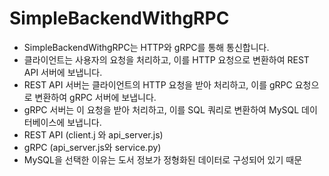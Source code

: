 # SimpleBackendWithgRPC
- SimpleBackendWithgRPC는  HTTP와 gRPC를 통해 통신합니다.
- 클라이언트는 사용자의 요청을 처리하고, 이를 HTTP 요청으로 변환하여 REST API 서버에 보냅니다.
- REST API 서버는 클라이언트의 HTTP 요청을 받아 처리하고, 이를 gRPC 요청으로 변환하여 gRPC 서버에 보냅니다.
- gRPC 서버는 이 요청을 받아 처리하고, 이를 SQL 쿼리로 변환하여 MySQL 데이터베이스에 보냅니다.
- REST API (client.j 와 api_server.js)
- gRPC (api_server.js와 service.py)
- MySQL을 선택한 이유는 도서 정보가 정형화된 데이터로 구성되어 있기 때문

